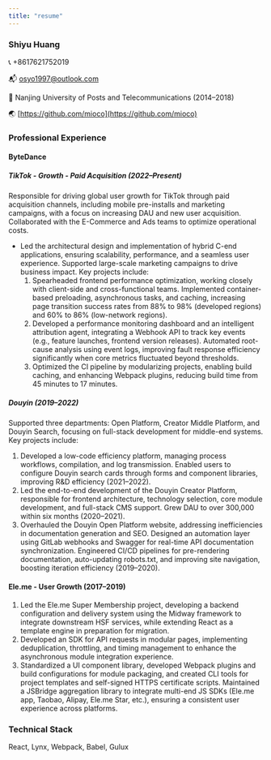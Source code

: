 ```yaml
---
title: "resume"
---
```


### Shiyu Huang  
📞 +8617621752019  

📬 osyo1997@outlook.com  

🏫 Nanjing University of Posts and Telecommunications (2014–2018)  

🌏 [https://github.com/mioco](https://github.com/mioco) 

### Professional Experience  
#### ByteDance  
##### TikTok - Growth - Paid Acquisition (2022–Present)  

Responsible for driving global user growth for TikTok through paid acquisition channels, including mobile pre-installs and marketing campaigns, with a focus on increasing DAU and new user acquisition. Collaborated with the E-Commerce and Ads teams to optimize operational costs.

- Led the architectural design and implementation of hybrid C-end applications, ensuring scalability, performance, and a seamless user experience. Supported large-scale marketing campaigns to drive business impact. Key projects include:  
  1. Spearheaded frontend performance optimization, working closely with client-side and cross-functional teams. Implemented container-based preloading, asynchronous tasks, and caching, increasing page transition success rates from 88% to 98% (developed regions) and 60% to 86% (low-network regions).
  2. Developed a performance monitoring dashboard and an intelligent attribution agent, integrating a Webhook API to track key events (e.g., feature launches, frontend version releases). Automated root-cause analysis using event logs, improving fault response efficiency significantly when core metrics fluctuated beyond thresholds.
  3. Optimized the CI pipeline by modularizing projects, enabling build caching, and enhancing Webpack plugins, reducing build time from 45 minutes to 17 minutes.  

##### Douyin (2019–2022)  
Supported three departments: Open Platform, Creator Middle Platform, and Douyin Search, focusing on full-stack development for middle-end systems. Key projects include:  

  1. Developed a low-code efficiency platform, managing process workflows, compilation, and log transmission. Enabled users to configure Douyin search cards through forms and component libraries, improving R&D efficiency (2021–2022).
  2. Led the end-to-end development of the Douyin Creator Platform, responsible for frontend architecture, technology selection, core module development, and full-stack CMS support. Grew DAU to over 300,000 within six months (2020–2021).
  3. Overhauled the Douyin Open Platform website, addressing inefficiencies in documentation generation and SEO. Designed an automation layer using GitLab webhooks and Swagger for real-time API documentation synchronization. Engineered CI/CD pipelines for pre-rendering documentation, auto-updating robots.txt, and improving site navigation, boosting iteration efficiency (2019–2020).  

#### Ele.me - User Growth (2017–2019)  
1. Led the Ele.me Super Membership project, developing a backend configuration and delivery system using the Midway framework to integrate downstream HSF services, while extending React as a template engine in preparation for migration.  
2. Developed an SDK for API requests in modular pages, implementing deduplication, throttling, and timing management to enhance the asynchronous module integration experience.  
3. Standardized a UI component library, developed Webpack plugins and build configurations for module packaging, and created CLI tools for project templates and self-signed HTTPS certificate scripts. Maintained a JSBridge aggregation library to integrate multi-end JS SDKs (Ele.me app, Taobao, Alipay, Ele.me Star, etc.), ensuring a consistent user experience across platforms.


### Technical Stack  
React, Lynx, Webpack, Babel, Gulux
